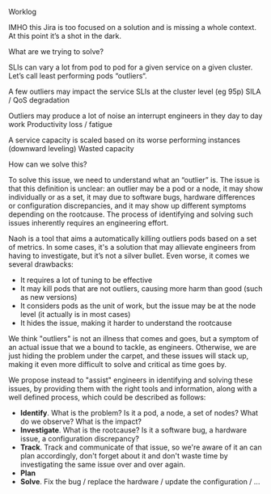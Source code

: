 Worklog

IMHO this Jira is too focused on a solution and is missing a whole context. At this point it’s a shot in the dark.

What are we trying to solve?

SLIs can vary a lot from pod to pod for a given service on a given cluster. Let’s call least performing pods “outliers“.

A few outliers may impact the service SLIs at the cluster level (eg 95p)
 SILA / QoS degradation

Outliers may produce a lot of noise an interrupt engineers in they day to day work
 Productivity loss / fatigue

A service capacity is scaled based on its worse performing instances (downward leveling)
 Wasted capacity

How can we solve this?

To solve this issue, we need to understand what an “outlier” is. The issue is that this definition is unclear: an outlier may be a pod or a node, it may show individually or as a set, it may due to software bugs, hardware differences or configuration discrepancies, and it may show up different symptoms depending on the rootcause. The process of identifying and solving such issues inherently requires an engineering effort.

Naoh is a tool that aims a automatically killing outliers pods based on a set of metrics. In some cases, it's a solution that may allievate engineers from having to investigate, but it’s not a silver bullet. Even worse, it comes we several drawbacks:
- It requires a lot of tuning to be effective
- It may kill pods that are not outliers, causing more harm than good (such as new versions)
- It considers pods as the unit of work, but the issue may be at the node level (it actually is in most cases)
- It hides the issue, making it harder to understand the rootcause

We think "outliers" is not an illness that comes and goes, but a symptom of an actual issue that we a bound to tackle, as engineers. Otherwise, we are just hiding the problem under the carpet, and these issues will stack up, making it even more difficult to solve and critical as time goes by.

We propose instead to "assist" engineers in identifying and solving these issues, by providing them with the right tools and information, along with a well defined process, which could be described as follows:
- **Identify**. What is the problem? Is it a pod, a node, a set of nodes? What do we observe? What is the impact?
- **Investigate**. What is the rootcause? Is it a software bug, a hardware issue, a configuration discrepancy?
- **Track**. Track and communicate of that issue, so we're aware of it an can plan accordingly, don't forget about it and don't waste time by investigating the same issue over and over again.
- **Plan**
- **Solve**. Fix the bug / replace the hardware / update the configuration / ...

